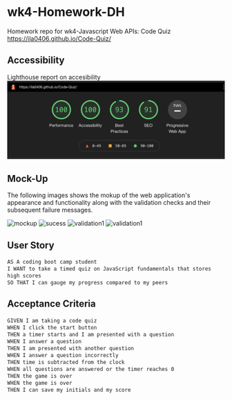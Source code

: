 # wk4-Homework-DH
Homework repo for wk4-Javascript Web APIs: Code Quiz
https://ila0406.github.io/Code-Quiz/

## Accessibility
Lighthouse report on accesibility
![Lighthouse](./assets/images/Lighthouse.png)

## Mock-Up 

The following images shows the mokup of the web application's appearance and functionality along with the validation checks and their subsequent failure messages. 

![mockup](./assets/images/mockup.png)
![sucess](./assets/images/Sucess.png)
![validation1](./assets/images/Validation1.png)
![validation1](./assets/images/Validation2.png)

## User Story

```
AS A coding boot camp student
I WANT to take a timed quiz on JavaScript fundamentals that stores high scores
SO THAT I can gauge my progress compared to my peers
```

## Acceptance Criteria

```
GIVEN I am taking a code quiz
WHEN I click the start button
THEN a timer starts and I am presented with a question
WHEN I answer a question
THEN I am presented with another question
WHEN I answer a question incorrectly
THEN time is subtracted from the clock
WHEN all questions are answered or the timer reaches 0
THEN the game is over
WHEN the game is over
THEN I can save my initials and my score
```